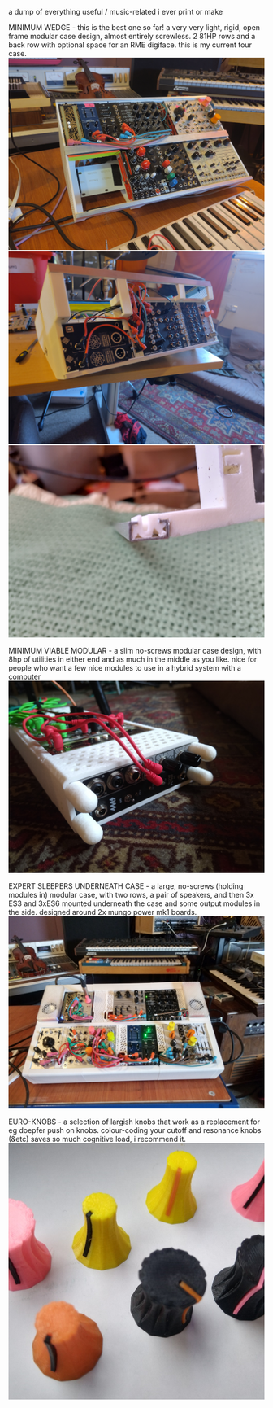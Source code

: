 a dump of everything useful / music-related i ever print or make

MINIMUM WEDGE - this is the best one so far! a very very light, rigid, open frame modular case design, almost entirely screwless. 2 81HP rows and a back row with optional space for an RME digiface. this is my current tour case.
![the front of the minimum wedge case](minimum-wedge/IMG_20240329_142433.jpg)
![the back of the minimum wedge case](minimum-wedge/IMG_20240328_170731.jpg)
![how the ribs fix to the rails and grip the modules](minimum-wedge/IMG_20240329_114112.jpg)

MINIMUM VIABLE MODULAR - a slim no-screws modular case design, with 8hp of utilities in either end and as much in the middle as you like. nice for people who want a few nice modules to use in a hybrid system with a computer
![a picture of the minimum viable modular case](minimum-viable-modular/mvc1.jpg)

EXPERT SLEEPERS UNDERNEATH CASE - a large, no-screws (holding modules in) modular case, with two rows, a pair of speakers, and then 3x ES3 and 3xES6 mounted underneath the case and some output modules in the side. designed around 2x mungo power mk1 boards.
![the esuc case](expert-sleepers-underneath-case/expert-sleepers-underneath-case(1).jpg)

EURO-KNOBS - a selection of largish knobs that work as a replacement for eg doepfer push on knobs. colour-coding your cutoff and resonance knobs (&etc) saves so much cognitive load, i recommend it.
![some coloured plastic knobs](euro-knobs/3dknobs.jpg)
